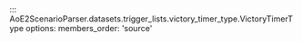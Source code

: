 ::: AoE2ScenarioParser.datasets.trigger_lists.victory_timer_type.VictoryTimerType
    options:
      members_order: 'source'